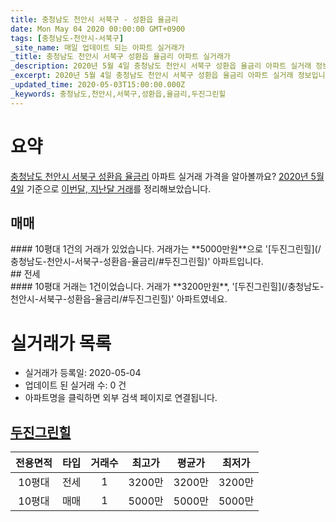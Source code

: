 ```yaml
---
title: 충청남도 천안시 서북구 - 성환읍 율금리
date: Mon May 04 2020 00:00:00 GMT+0900
tags: [충청남도-천안시-서북구]
_site_name: 매일 업데이트 되는 아파트 실거래가
_title: 충청남도 천안시 서북구 성환읍 율금리 아파트 실거래가
_description: 2020년 5월 4일 충청남도 천안시 서북구 성환읍 율금리 아파트 실거래 정보입니다. 1건 아파트 정보가 있습니다.
_excerpt: 2020년 5월 4일 충청남도 천안시 서북구 성환읍 율금리 아파트 실거래 정보입니다. 1건 아파트 정보가 있습니다.
_updated_time: 2020-05-03T15:00:00.000Z
_keywords: 충청남도,천안시,서북구,성환읍,율금리,두진그린힐
---
```





# 요약
<ins>충청남도 천안시 서북구 성환읍 율금리</ins> 아파트 실거래 가격을 알아볼까요? <ins>2020년 5월 4일</ins> 기준으로 <ins>이번달, 지난달 거래</ins>를 정리해보았습니다.

## 매매
<div class="container">
<div class="twelve columns" markdown="1">
#### 10평대
1건의 거래가 있었습니다. 거래가는 **5000만원**으로 '[두진그린힐](/충청남도-천안시-서북구-성환읍-율금리/#두진그린힐)' 아파트입니다.
</div>
</div>
## 전세
<div class="container">
<div class="twelve columns" markdown="1">
#### 10평대
거래는 1건이었습니다. 거래가 **3200만원**, '[두진그린힐](/충청남도-천안시-서북구-성환읍-율금리/#두진그린힐)' 아파트였네요.
</div>
</div>



# 실거래가 목록
- 실거래가 등록일: 2020-05-04
- 업데이트 된 실거래 수: 0 건
- 아파트명을 클릭하면 외부 검색 페이지로 연결됩니다.

## [두진그린힐](#두진그린힐)

|전용면적|타입|거래수|최고가|평균가|최저가|
|:---:|:---:|:---:|:---:|:---:|:---:|
|10평대|<span class="deal-type-2">전세</span>|1|3200만|3200만|3200만|
|10평대|<span class="deal-type-1">매매</span>|1|5000만|5000만|5000만|

<br/>



